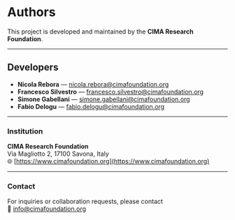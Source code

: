 # Authors

This project is developed and maintained by the **CIMA Research Foundation**.

---

## Developers

- **Nicola Rebora** — [nicola.rebora@cimafoundation.org](mailto:nicola.rebora@cimafoundation.org)  
- **Francesco Silvestro** — [francesco.silvestro@cimafoundation.org](mailto:francesco.silvestro@cimafoundation.org)  
- **Simone Gabellani** — [simone.gabellani@cimafoundation.org](mailto:simone.gabellani@cimafoundation.org)  
- **Fabio Delogu** — [fabio.delogu@cimafoundation.org](mailto:fabio.delogu@cimafoundation.org)

---

### Institution

**CIMA Research Foundation**  
Via Magliotto 2, 17100 Savona, Italy  
🌐 [https://www.cimafoundation.org](https://www.cimafoundation.org)

---

### Contact

For inquiries or collaboration requests, please contact  
📧 [info@cimafoundation.org](mailto:info@cimafoundation.org)
